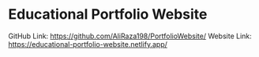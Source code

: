 # Educational Portfolio Website
GitHub Link: https://github.com/AliRaza198/PortfolioWebsite/
Website Link: https://educational-portfolio-website.netlify.app/
